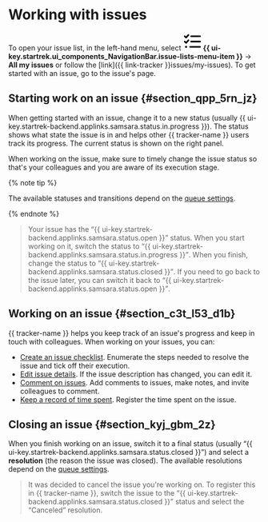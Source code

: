 # Working with issues

To open your issue list, in the left-hand menu, select ![](../../_assets/tracker/svg/tasks.svg) **{{ ui-key.startrek.ui_components_NavigationBar.issue-lists-menu-item }}** → **All my issues** or follow the [link]({{ link-tracker }}issues/my-issues). To get started with an issue, go to the issue's page.


## Starting work on an issue {#section_qpp_5rn_jz}

When getting started with an issue, change it to a new status (usually {{ ui-key.startrek-backend.applinks.samsara.status.in.progress }}). The status shows what state the issue is in and helps other {{ tracker-name }} users track its progress. The current status is shown on the right panel.

When working on the issue, make sure to timely change the issue status so that's your colleagues and you are aware of its execution stage.

{% note tip %}

The available statuses and transitions depend on the [queue settings](../manager/workflow.md).

{% endnote %}

> Your issue has the <q>{{ ui-key.startrek-backend.applinks.samsara.status.open }}</q> status. When you start working on it, switch the status to <q>{{ ui-key.startrek-backend.applinks.samsara.status.in.progress }}</q>. When you finish, change the status to <q>{{ ui-key.startrek-backend.applinks.samsara.status.closed }}</q>. If you need to go back to the issue later, you can switch it back to <q>{{ ui-key.startrek-backend.applinks.samsara.status.open }}</q>.

## Working on an issue {#section_c3t_l53_d1b}

{{ tracker-name }} helps you keep track of an issue's progress and keep in touch with colleagues. When working on your issues, you can:

- [Create an issue checklist](checklist.md).
   Enumerate the steps needed to resolve the issue and tick off their execution.
- [Edit issue details](edit-ticket.md).
   If the issue description has changed, you can edit it.
- [Comment on issues](comments.md).
   Add comments to issues, make notes, and invite colleagues to comment.
- [Keep a record of time spent](time-spent.md).
   Register the time spent on the issue.

## Closing an issue {#section_kyj_gbm_2z}

When you finish working on an issue, switch it to a final status (usually <q>{{ ui-key.startrek-backend.applinks.samsara.status.closed }}</q>) and select a **resolution** (the reason the issue was closed). The available resolutions depend on the [queue settings](../manager/add-ticket-type.md).

> It was decided to cancel the issue you're working on. To register this in {{ tracker-name }}, switch the issue to the <q>{{ ui-key.startrek-backend.applinks.samsara.status.closed }}</q> status and select the <q>Canceled</q> resolution.



